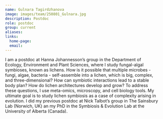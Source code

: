 ```yaml
---
name: Gulnara Tagirdzhanova
image: images/team/250801_Gulnara.jpg
description: Postdoc
role: postdoc
group: current
aliases:
links:
  home-page:
  email:
---
```


I am a postdoc at Hanna Johannesson’s group in the Department of Ecology, Environment and Plant Sciences, where I study fungal-algal symbioses, known as lichens. How is it possible that multiple microbes - fungi, algae, bacteria - self-assemble into a lichen, which is big, complex, and three-dimensional? How can symbiotic interactions lead to a stable body plan? How do lichen architectures develop and grow? To address these questions, I use meta-omics, microscopy, and cell biology tools. My ultimate goal is to study lichen symbiosis as a case of complexity arising in evolution. I did my previous postdoc at Nick Talbot’s group in The Sainsbury Lab (Norwich, UK) an my PhD in the Symbiosis & Evolution Lab at the University of Alberta (Canada).